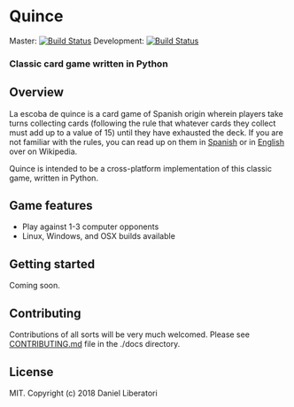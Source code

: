 # Quince
Master: [![Build Status](https://travis-ci.com/garroadran/quince.svg?branch=master)](https://travis-ci.com/garroadran/quince)
Development: [![Build Status](https://travis-ci.com/garroadran/quince.svg?branch=development)](https://travis-ci.com/garroadran/quince)
### Classic card game written in Python

## Overview

La escoba de quince is a card game of Spanish origin wherein players take turns collecting cards
(following the rule that whatever cards they collect must add up to a value of 15) until they have
exhausted the deck. If you are not familiar with the rules, you can read up on them in [Spanish](https://es.wikipedia.org/wiki/Escoba_del_15)
or in [English](https://en.wikipedia.org/wiki/Escoba) over on Wikipedia.

Quince is intended to be a cross-platform implementation of this classic game, written in Python.

## Game features 
- Play against 1-3 computer opponents
- Linux, Windows, and OSX builds available

## Getting started

Coming soon.

## Contributing

Contributions of all sorts will be very much welcomed. Please see [CONTRIBUTING.md](https://github.com/garroadran/quince/blob/master/docs/CONTRIBUTING.md) file in the ./docs directory.

## License

MIT. Copyright (c) 2018 Daniel Liberatori